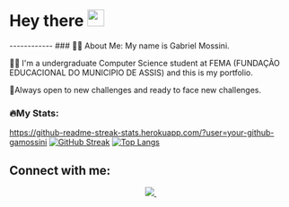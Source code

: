 <h1>
  Hey there
  <img src="https://media.giphy.com/media/hvRJCLFzcasrR4ia7z/giphy.gif" width="30px"/>
</h1>
------------
### 👨‍💻 About Me:
My name is Gabriel Mossini.

👨‍🎓 I'm a undergraduate Computer Science student at FEMA (FUNDAÇÃO EDUCACIONAL DO MUNICIPIO DE ASSIS) and this is my portfolio. 

📖Always open to new challenges and ready to face new challenges.

### 🔥My Stats:
https://github-readme-streak-stats.herokuapp.com/?user=your-github-gamossini
[![GitHub Streak](http://github-readme-streak-stats.herokuapp.com?user=your-github-gamossini&theme=dark&background=000000)](https://git.io/streak-stats)
[![Top Langs](https://github-readme-stats.vercel.app/api/top-langs/?username=gamossini)](https://github.com/anuraghazra/github-readme-stats)

## Connect with me:
<div id"Connect" align="center">
   <a href="https://www.linkedin.com/in/gabrielmossini/">
      <img src="https://img.shields.io/badge/LinkedIn-blue?logo=linkedin&logoColor=white&style=for-the-badge">
      <img src="https://komarev.com/ghpvc/?username=your-github-gamossini&style=flat-square&color=blue" alt=""/>
</div>


